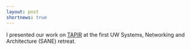 ```yaml
---
layout: post
shortnews: true
---
```

I presented our work on [TAPIR](research/tapir/) at the first UW Systems, Networking and Architecture (SANE) retreat.
